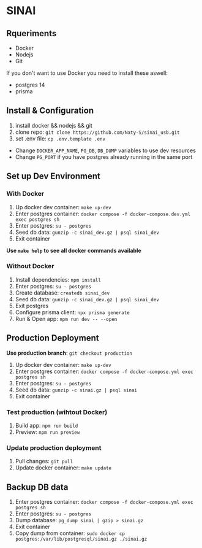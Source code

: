 # SINAI

## Rqueriments

* Docker
* Nodejs
* Git

If you don't want to use Docker you need to install these aswell:
* postgres 14
* prisma


## Install & Configuration

1. install docker && nodejs && git
2. clone repo: `git clone https://github.com/Naty-S/sinai_usb.git`
3. set .env file: `cp .env.template .env`
  * Change `DOCKER_APP_NAME`, `PG_DB`, `DB_DUMP` variables to use dev resources
  * Change `PG_PORT` if you have postgres already running in the same port


## Set up Dev Environment

### With Docker
1. Up docker dev container: `make up-dev`
2. Enter postgres container: `docker compose -f docker-compose.dev.yml exec postgres sh`
3. Enter postgres: `su - postgres`
4. Seed db data: `gunzip -c sinai_dev.gz | psql sinai_dev`
5. Exit container

**Use `make help` to see all docker commands available**

### Without Docker
1. Install dependencies: `npm install`
2. Enter postgres: `su - postgres`
3. Create database: `createdb sinai_dev`
4. Seed db data: `gunzip -c sinai_dev.gz | psql sinai_dev`
5. Exit postgres
6. Configure prisma client: `npx prisma generate`
7. Run & Open app: `npm run dev -- --open`


## Production Deployment

**Use production branch**: `git checkout production`

1. Up docker dev container: `make up-dev`
2. Enter postgres container: `docker compose -f docker-compose.yml exec postgres sh`
3. Enter postgres: `su - postgres`
4. Seed db data: `gunzip -c sinai.gz | psql sinai`
5. Exit container

### Test production (wihtout Docker)
1. Build app: `npm run build`
2. Preview: `npm run preview`

### Update production deployment
1. Pull changes: `git pull`
2. Update docker container: `make update`


## Backup DB data

1. Enter postgres container: `docker compose -f docker-compose.yml exec postgres sh`
2. Enter postgres: `su - postgres`
3. Dump database: `pg_dump sinai | gzip > sinai.gz`
4. Exit container
5. Copy dump from container: `sudo docker cp postgres:/var/lib/postgresql/sinai.gz ./sinai.gz`
